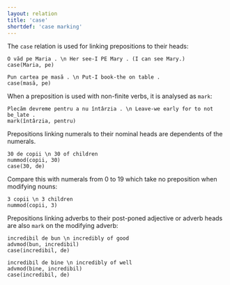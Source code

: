 ```yaml
---
layout: relation
title: 'case'
shortdef: 'case marking'
---
```


The `case` relation is used for linking prepositions to their heads:

~~~ sdparse
O văd pe Maria . \n Her see-I PE Mary . (I can see Mary.)
case(Maria, pe)
~~~

~~~ sdparse
Pun cartea pe masă . \n Put-I book-the on table .
case(masă, pe)
~~~

When a preposition is used with non-finite verbs, it is analysed as `mark`:

~~~ sdparse
Plecăm devreme pentru a nu întârzia . \n Leave-we early for to not be_late .
mark(întârzia, pentru)
~~~

Prepositions linking numerals to their nominal heads are dependents of the numerals. 

~~~ sdparse
30 de copii \n 30 of children
nummod(copii, 30)
case(30, de)
~~~
Compare this with numerals from 0 to 19 which take no preposition when modifying nouns:

~~~ sdparse
3 copii \n 3 children
nummod(copii, 3)
~~~

Prepositions linking adverbs to their post-poned adjective or adverb heads are also `mark` on the modifying adverb:

~~~ sdparse
incredibil de bun \n incredibly of good
advmod(bun, incredibil)
case(incredibil, de)
~~~

~~~ sdparse
incredibil de bine \n incredibly of well
advmod(bine, incredibil)
case(incredibil, de)
~~~
<!-- Interlanguage links updated Út zář 29 18:41:10 CEST 2020 -->
